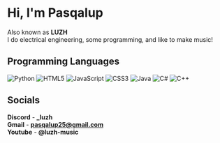 # Hi, I'm Pasqalup
Also known as **LUZH** <br />
I do electrical engineering, some programming, and like to make music!
## Programming Languages
![Python](https://img.shields.io/badge/python-3670A0?style=for-the-badge&logo=python&logoColor=ffdd54) 
 ![HTML5](https://img.shields.io/badge/html5-%23E34F26.svg?style=for-the-badge&logo=html5&logoColor=white) ![JavaScript](https://img.shields.io/badge/javascript-%23323330.svg?style=for-the-badge&logo=javascript&logoColor=%23F7DF1E) ![CSS3](https://img.shields.io/badge/css3-%231572B6.svg?style=for-the-badge&logo=css3&logoColor=white) ![Java](https://img.shields.io/badge/java-%23ED8B00.svg?style=for-the-badge&logo=openjdk&logoColor=white) ![C#](https://img.shields.io/badge/c%23-%23239120.svg?style=for-the-badge&logo=c-sharp&logoColor=white) ![C++](https://img.shields.io/badge/c++-%2300599C.svg?style=for-the-badge&logo=c%2B%2B&logoColor=white)



## Socials
**Discord**  -  **_luzh** <br />
**Gmail**  -  **pasqalup25@gmail.com** <br />
**Youtube**  -  **@luzh-music**
